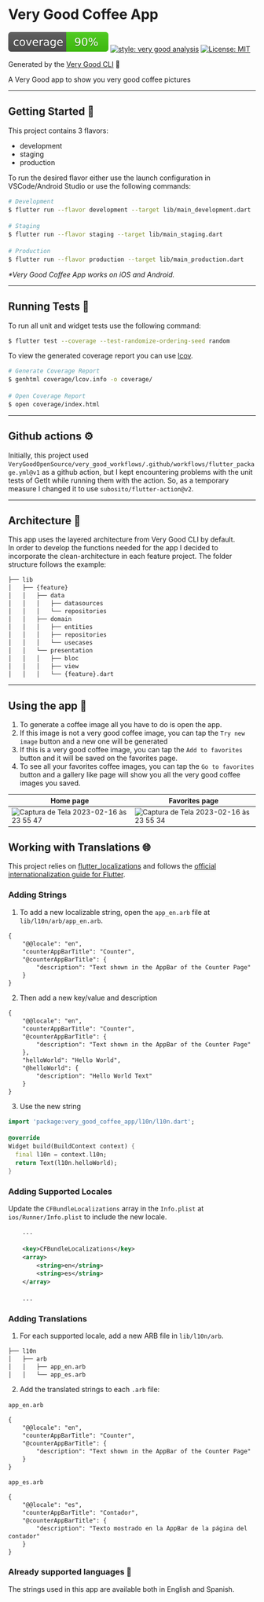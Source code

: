 # Very Good Coffee App

![coverage][coverage_badge]
[![style: very good analysis][very_good_analysis_badge]][very_good_analysis_link]
[![License: MIT][license_badge]][license_link]

Generated by the [Very Good CLI][very_good_cli_link] 🤖

A Very Good app to show you very good coffee pictures

---

## Getting Started 🚀

This project contains 3 flavors:

- development
- staging
- production

To run the desired flavor either use the launch configuration in VSCode/Android Studio or use the following commands:

```sh
# Development
$ flutter run --flavor development --target lib/main_development.dart

# Staging
$ flutter run --flavor staging --target lib/main_staging.dart

# Production
$ flutter run --flavor production --target lib/main_production.dart
```

_\*Very Good Coffee App works on iOS and Android._

---

## Running Tests 🧪

To run all unit and widget tests use the following command:

```sh
$ flutter test --coverage --test-randomize-ordering-seed random
```

To view the generated coverage report you can use [lcov](https://github.com/linux-test-project/lcov).

```sh
# Generate Coverage Report
$ genhtml coverage/lcov.info -o coverage/

# Open Coverage Report
$ open coverage/index.html
```

---

## Github actions ⚙️

Initially, this project used `VeryGoodOpenSource/very_good_workflows/.github/workflows/flutter_package.yml@v1` as a github action,
but I kept encountering problems with the unit tests of GetIt while running them with the action. So, as a temporary measure I changed it to use `subosito/flutter-action@v2`.

---

## Architecture 📐

This app uses the layered architecture from Very Good CLI by default.<br> In order to develop the functions needed for the app
I decided to incorporate the clean-architecture in each feature project.
The folder structure follows the example:
```
├── lib
│   ├── {feature}
│   │   ├── data
│   │   │   ├── datasources
│   │   │   └── repositories
│   │   ├── domain
│   │   │   ├── entities
│   │   │   ├── repositories
│   │   │   └── usecases
│   │   └── presentation
│   │   │   ├── bloc
│   │   │   ├── view
│   │   │   └── {feature}.dart
```

---

## Using the app 📱
1. To generate a coffee image all you have to do is open the app. <br>
2. If this image is not a very good coffee image, you can tap the  `Try new image` button and a new one will be generated <br>
3. If this is a very good coffee image, you can tap the `Add to favorites` button and it will be saved on the favorites page. <br>
4. To see all your favorites coffee images, you can tap the `Go to favorites` button and a gallery like page will show you all the very good coffee images you saved.

|Home page|Favorites page|
|---|---|
|<img width="436" alt="Captura de Tela 2023-02-16 às 23 55 47" src="https://user-images.githubusercontent.com/45688582/219538251-2169805a-d548-4c5d-a079-6d28de92fbaf.png">|<img width="438" alt="Captura de Tela 2023-02-16 às 23 55 34" src="https://user-images.githubusercontent.com/45688582/219538301-d7de081f-887d-4a3b-bf0c-290752d401ba.png">|

## Working with Translations 🌐

This project relies on [flutter_localizations][flutter_localizations_link] and follows the [official internationalization guide for Flutter][internationalization_link].

### Adding Strings

1. To add a new localizable string, open the `app_en.arb` file at `lib/l10n/arb/app_en.arb`.

```arb
{
    "@@locale": "en",
    "counterAppBarTitle": "Counter",
    "@counterAppBarTitle": {
        "description": "Text shown in the AppBar of the Counter Page"
    }
}
```

2. Then add a new key/value and description

```arb
{
    "@@locale": "en",
    "counterAppBarTitle": "Counter",
    "@counterAppBarTitle": {
        "description": "Text shown in the AppBar of the Counter Page"
    },
    "helloWorld": "Hello World",
    "@helloWorld": {
        "description": "Hello World Text"
    }
}
```

3. Use the new string

```dart
import 'package:very_good_coffee_app/l10n/l10n.dart';

@override
Widget build(BuildContext context) {
  final l10n = context.l10n;
  return Text(l10n.helloWorld);
}
```

### Adding Supported Locales

Update the `CFBundleLocalizations` array in the `Info.plist` at `ios/Runner/Info.plist` to include the new locale.

```xml
    ...

    <key>CFBundleLocalizations</key>
	<array>
		<string>en</string>
		<string>es</string>
	</array>

    ...
```

### Adding Translations

1. For each supported locale, add a new ARB file in `lib/l10n/arb`.

```
├── l10n
│   ├── arb
│   │   ├── app_en.arb
│   │   └── app_es.arb
```

2. Add the translated strings to each `.arb` file:

`app_en.arb`

```arb
{
    "@@locale": "en",
    "counterAppBarTitle": "Counter",
    "@counterAppBarTitle": {
        "description": "Text shown in the AppBar of the Counter Page"
    }
}
```

`app_es.arb`

```arb
{
    "@@locale": "es",
    "counterAppBarTitle": "Contador",
    "@counterAppBarTitle": {
        "description": "Texto mostrado en la AppBar de la página del contador"
    }
}
```

### Already supported languages 📖

The strings used in this app are available both in English and Spanish.

[coverage_badge]: coverage_badge.svg
[flutter_localizations_link]: https://api.flutter.dev/flutter/flutter_localizations/flutter_localizations-library.html
[internationalization_link]: https://flutter.dev/docs/development/accessibility-and-localization/internationalization
[license_badge]: https://img.shields.io/badge/license-MIT-blue.svg
[license_link]: https://opensource.org/licenses/MIT
[very_good_analysis_badge]: https://img.shields.io/badge/style-very_good_analysis-B22C89.svg
[very_good_analysis_link]: https://pub.dev/packages/very_good_analysis
[very_good_cli_link]: https://github.com/VeryGoodOpenSource/very_good_cli
